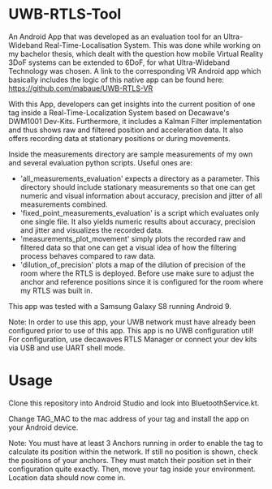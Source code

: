 # UWB-RTLS-Tool
An Android App that was developed as an evaluation tool for an Ultra-Wideband Real-Time-Localisation System. This was done while working on my bachelor thesis, which dealt with the question how mobile Virtual Reality 3DoF systems can be extended to 6DoF, for what Ultra-Wideband Technology was chosen. A link to the corresponding VR Android app which basically includes the logic of this native app can be found here:
https://github.com/mabaue/UWB-RTLS-VR

With this App, developers can get insights into the current position of one tag inside a Real-Time-Localization System based on Decawave's DWM1001 Dev-Kits. Furthermore, it includes a Kalman Filter implementation and thus shows raw and filtered position and acceleration data. It also offers recording data at stationary positions or during movements.

Inside the measurements directory are sample measurements of my own and several evaluation python scripts. Useful ones are:
- 'all_measurements_evaluation' expects a directory as a parameter. This directory should include stationary measurements so that one can get numeric and visual information about accuracy, precision and jitter of all measurements combined.
- 'fixed_point_measurements_evaluation' is a script which evaluates only one single file. It also yields numeric results about accuracy, precision and jitter and visualizes the recorded data.
- 'measurements_plot_movement' simply plots the recorded raw and filtered data so that one can get a visual idea of how the filtering process behaves compared to raw data.
- 'dilution_of_precision' plots a map of the dilution of precision of the room where the RTLS is deployed. Before use make sure to adjust the anchor and reference positions since it is configured for the room where my RTLS was built in.

This app was tested with a Samsung Galaxy S8 running Android 9. 

Note: In order to use this app, your UWB network must have already been configured prior to use of this app. This app is no UWB configuration util! For configuration, use decawaves RTLS Manager or connect your dev kits via USB and use UART shell mode.

# Usage
Clone this repository into Android Studio and look into BluetoothService.kt.

Change TAG_MAC to the mac address of your tag and install the app on your Android device.

Note: You must have at least 3 Anchors running in order to enable the tag to calculate its position within the network.
If still no position is shown, check the positions of your anchors. They must match their position set in their configuration quite exactly. Then, move your tag inside your environment. Location data should now come in.
